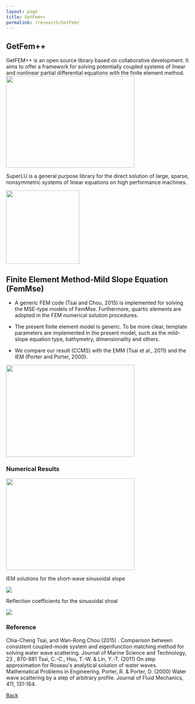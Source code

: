 ```yaml
---
layout: page
title: GetFem++
permalink: /research/GetFem/
---
```

## GetFem++

GetFEM++ is an open source library based on collaborative development. 
It aims to offer a framework for solving potentially coupled systems of linear and nonlinear partial differential equations with the finite element method.
<img src="https://raw.githubusercontent.com/FiniteTsai/FiniteTsai.github.io/master/images/research/GetFem++/FEMMSE2.png" width ="350" height="250">

SuperLU is a general purpose library for the direct solution of large, sparse, nonsymmetric systems of linear equations on high performance machines.

<img src="https://raw.githubusercontent.com/FiniteTsai/FiniteTsai.github.io/master/images/research/GetFem++/FEMMSE3.png" height="200" width="200">

## Finite Element Method-Mild Slope Equation (FemMse)

- A generic FEM code (Tsai and Chou, 2015) is implemented for solving the MSE-type models of FemMse.
  Furthermore, quartic elements are adopted in the FEM numerical solution procedures.
  
- The present finite element model is generic. To be more clear, template parameters are implemented in the present model, such as the mild-slope equation type, bathymetry, dimensionality and others.
- We compare our result (CCMS) with the EMM (Tsai et al., 2011) and the IEM (Porter and Porter, 2000).

<img src="https://raw.githubusercontent.com/FiniteTsai/FiniteTsai.github.io/master/images/research/GetFem++/FEMMSE1.png" width ="350" height="250">

### Numerical Results

<img src="https://raw.githubusercontent.com/FiniteTsai/FiniteTsai.github.io/master/images/research/GetFem++/FEMMSE5.png" width ="350" height="250">

IEM solutions for the short-wave sinusoidal slope

<img src="https://raw.githubusercontent.com/FiniteTsai/FiniteTsai.github.io/master/images/research/GetFem++/FEMMSE4.png">

Reflection coefficients for the sinusoidal shoal

<img src="https://raw.githubusercontent.com/FiniteTsai/FiniteTsai.github.io/master/images/research/GetFem++/FEMMSE6.png">

### Reference

Chia-Cheng Tsai, and Wan-Rong Chou (2015) . Comparison between consistent coupled-mode system and eigenfunction matching method for solving water wave scattering. Journal of Marine Science and Technology, 23 , 870-881
Tsai, C.-C., Hsu, T.-W. & Lin, Y.-T. (2011) On step approximation for Roseau's analytical solution of water waves. Mathematical Problems in Engineering.
Porter, R. & Porter, D. (2000) Water wave scattering by a step of arbitrary profile. Journal of Fluid Mechanics, 411, 131-164.

[Back](https://ChiaCheng-Tsai.github.io/research)
